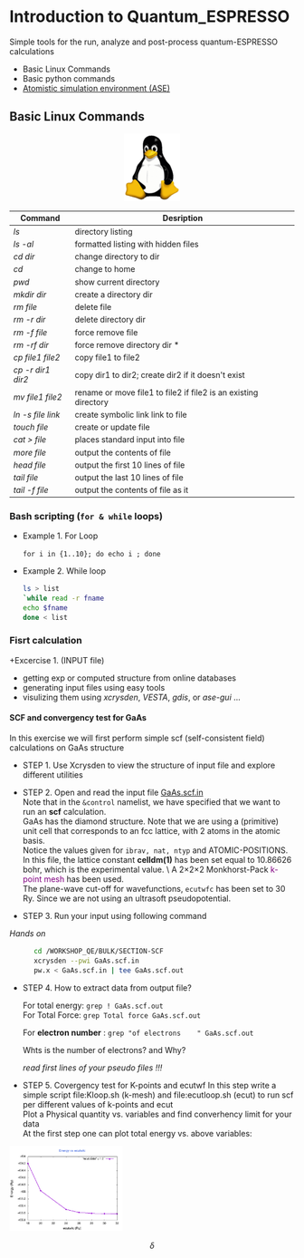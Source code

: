 # Introduction to Quantum_ESPRESSO
Simple tools for the run, analyze and post-process quantum-ESPRESSO calculations

- Basic Linux Commands
- Basic python commands
- [Atomistic simulation environment (ASE)](https://wiki.fysik.dtu.dk/ase/index.html)

## Basic Linux Commands


<p align="center">
<img src="Figures/linuxlogo.png" width="100" />
</p>

|Command            |  Desription                        |
|-------------------|-----------------------------------------------------------------------------------------------------|
| *ls*              | directory listing                                                                                   |
| *ls -al*          | formatted listing with hidden files                                                                 |
| *cd dir*          | change directory to dir                                                                             |
| *cd*              | change to home                                                                                      |
| *pwd*             | show current directory                                                                              |
| *mkdir dir*       | create a directory dir                                                                              |
| *rm file*         | delete file                                                                                         |
| *rm -r dir*       | delete directory dir                                                                                |
| *rm -f file*      | force remove file                                                                                   |
| *rm -rf dir*      | force remove directory dir *                                                                        |
| *cp file1 file2*  | copy file1 to file2                                                                                 |
| *cp -r dir1 dir2* | copy dir1 to dir2; create dir2 if it  doesn't exist                                                 |
| *mv file1 file2*  | rename or move file1 to file2 if file2 is an existing directory  |
| *ln -s file link* | create symbolic link link to file                                                                   |
| *touch file*      | create or update file                                                                               |
| *cat > file*      | places standard input into file                                                                     |
| *more file*       | output the contents of file                                                                         |
| *head file*       | output the first 10 lines of file                                                                   |
| *tail file*       | output the last 10 lines of file                                                                    |
| *tail -f file*    | output the contents of file as it                                                                   |








###  Bash scripting (`for & while`  loops)

+ Example 1. For Loop

    `for i in {1..10}; do echo i ; done`



+ Example 2. While loop
    ```Bash
    ls > list
    `while read -r fname
    echo $fname
    done < list
    ```

### Fisrt calculation

+Excercise 1. (INPUT file)
- getting exp or computed structure from online databases
- generating input files using easy tools
- visulizing  them using _xcrysden_, _VESTA_, _gdis_, or _ase-gui_ ...

#### SCF and convergency test for GaAs
In this exercise we will first perform simple scf (self-consistent field) calculations on GaAs structure

+ STEP 1. Use Xcrysden to view the structure of input file and explore different utilities

+ STEP 2. Open and read the input file [GaAs.scf.in](Files/GaAs.scf.in)    
Note that in the `&control` namelist, we have specified that we want to run an **scf** calculation.       
GaAs has the diamond structure. Note that we are using a (primitive) unit cell that corresponds to an fcc lattice, with 2 atoms in the atomic basis.      
Notice the values given for `ibrav, nat, ntyp` and ATOMIC-POSITIONS.         
In this file, the lattice constant **celldm(1)** has been set equal to 10.86626 bohr, which is the experimental value. \\
A 2×2×2 Monkhorst-Pack  <span style="color:purple"> k-point mesh </span> has been used.      
The plane-wave cut-off for wavefunctions, `ecutwfc` has been set to 30 Ry. Since we are not using an ultrasoft pseudopotential.   



+ STEP 3. Run your input using following command

*Hands on*

 
```Bash
      cd /WORKSHOP_QE/BULK/SECTION-SCF
      xcrysden --pwi GaAs.scf.in 
      pw.x < GaAs.scf.in | tee GaAs.scf.out
```
      
      
   
+ STEP 4. How to extract data from output file?
 
   For total energy:  `grep ! GaAs.scf.out`\
   For Total Force:  `grep Total force GaAs.scf.out`
   
   For **electron number** : `grep "of electrons    " GaAs.scf.out`
   
   Whts is the number of electrons? and Why?

   *read first lines of your pseudo files !!!*


+ STEP 5. Covergency test for K-points and ecutwf
In this step write a simple script file:Kloop.sh (k-mesh) and  file:ecutloop.sh (ecut) to run scf per different values of k-points and ecut        
Plot a Physical quantity vs. variables and find converhency limit for your data     
At the first step one can plot total energy vs. above variables:     

<img src="Figures/ecut.png" width="200" />



$$\delta$$

